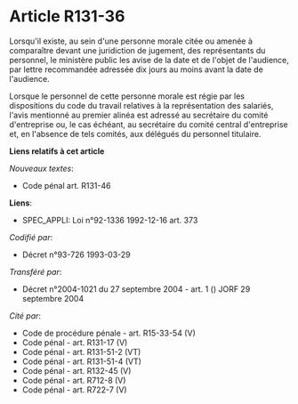 # Article R131-36

Lorsqu'il existe, au sein d'une personne morale citée ou amenée à comparaître devant une juridiction de jugement, des
représentants du personnel, le ministère public les avise de la date et de l'objet de l'audience, par lettre recommandée
adressée dix jours au moins avant la date de l'audience.

Lorsque le personnel de cette personne morale est régie par les dispositions du code du travail relatives à la représentation
des salariés, l'avis mentionné au premier alinéa est adressé au secrétaire du comité d'entreprise ou, le cas échéant, au
secrétaire du comité central d'entreprise et, en l'absence de tels comités, aux délégués du personnel titulaire.

**Liens relatifs à cet article**

_Nouveaux textes_:

  - Code pénal art. R131-46

**Liens**:

  - SPEC_APPLI: Loi n°92-1336 1992-12-16 art. 373

_Codifié par_:

  - Décret n°93-726 1993-03-29

_Transféré par_:

  - Décret n°2004-1021 du 27 septembre 2004 - art. 1 () JORF 29 septembre 2004

_Cité par_:

  - Code de procédure pénale - art. R15-33-54 (V)
  - Code pénal - art. R131-17 (V)
  - Code pénal - art. R131-51-2 (VT)
  - Code pénal - art. R131-51-4 (VT)
  - Code pénal - art. R132-45 (V)
  - Code pénal - art. R712-8 (V)
  - Code pénal - art. R722-7 (V)
